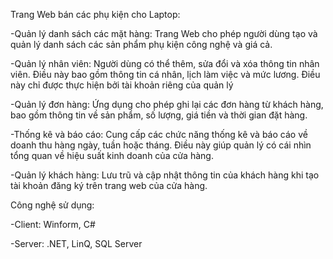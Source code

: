 Trang Web bán các phụ kiện cho Laptop:

-Quản lý danh sách các mặt hàng: Trang Web cho phép người dùng tạo và quản lý danh sách các sản phẩm phụ kiện công nghệ và giá cả.

-Quản lý nhân viên: Người dùng có thể thêm, sửa đổi và xóa thông tin nhân viên. Điều này bao gồm thông tin cá nhân, lịch làm việc và mức lương. Điều này chỉ được thực hiện bởi tài khoản riêng của quản lý

-Quản lý đơn hàng: Ứng dụng cho phép ghi lại các đơn hàng từ khách hàng, bao gồm thông tin về sản phẩm, số lượng, giá tiền và thời gian đặt hàng.

-Thống kê và báo cáo: Cung cấp các chức năng thống kê và báo cáo về doanh thu hàng ngày, tuần hoặc tháng. Điều này giúp quản lý có cái nhìn tổng quan về hiệu suất kinh doanh của cửa hàng.

-Quản lý khách hàng: Lưu trũ và cập nhật thông tin của khách hàng khi tạo tài khoản đăng ký trên trang web của cửa hàng.

Công nghệ sử dụng: 

-Client: Winform, C#

-Server: .NET, LinQ, SQL Server
